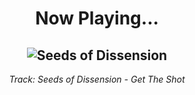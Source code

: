 <div align="center"> 
<h1>Now Playing...</h1>

![Seeds of Dissension](https://i.scdn.co/image/ab67616d00001e020fcdd508aa011c1731d3b3a8)
--
_<p>Track: Seeds of Dissension - Get The Shot </p>_
</div>
